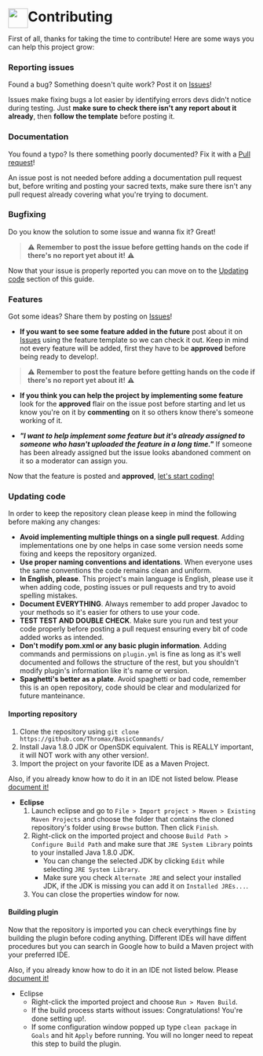 <h1><img src="https://user-images.githubusercontent.com/20110319/96505298-36c06d00-1256-11eb-99ff-cc239b3625eb.png" width=40px style="float:left;">Contributing</h1>
First of all, thanks for taking the time to contribute! Here are some ways you can help this project grow:

### Reporting issues
Found a bug? Something doesn't quite work? Post it on [Issues](../../issues "Issues")!

Issues make fixing bugs a lot easier by identifying errors devs didn't notice during testing. Just **make sure to check there isn't any report about it already**, then **follow the template** before posting it.

### Documentation
You found a typo? Is there something poorly documented? Fix it with a [Pull request](../../pulls "Pull requests")!

An issue post is not needed before adding a documentation pull request but, before writing and posting your sacred texts, make sure there isn't any pull request already covering what you're trying to document.

### Bugfixing
Do you know the solution to some issue and wanna fix it? Great!

> ⚠ **Remember to post the issue before getting hands on the code if there's no report yet about it!** ⚠

Now that your issue is properly reported you can move on to the [Updating code](#updating-code) section of this guide.

### Features
Got some ideas? Share them by posting on [Issues](../../issues "Issues")!

- **If you want to see some feature added in the future** post about it on [Issues](../../issues "Issues") using the feature template so we can check it out.
Keep in mind not every feature will be added, first they have to be **approved** before being ready to develop!.

> ⚠ **Remember to post the feature before getting hands on the code if there's no report yet about it!** ⚠

- **If you think you can help the project by implementing some feature** look for the **approved** flair on the issue post before starting and let us know you're on it by **commenting** on it so others know there's someone working of it.

- _**"I want to help implement some feature but it's already assigned to someone who hasn't uploaded the feature in a long time."**_ If someone has been already assigned but the issue looks abandoned comment on it so a moderator can assign you.

Now that the feature is posted and **approved**, [let's start coding!](#updating-code)

### Updating code
In order to keep the repository clean please keep in mind the following before making any changes:
- **Avoid implementing multiple things on a single pull request**. Adding implementations one by one helps in case some version needs some fixing and keeps the repository organized.
- **Use proper naming conventions and identations**. When everyone uses the same conventions the code remains clean and uniform.
- **In English, please**. This project's main language is English, please use it when adding code, posting issues or pull requests and try to avoid spelling mistakes.
- **Document EVERYTHING**. Always remember to add proper Javadoc to your methods so it's easier for others to use your code.
- **TEST TEST AND DOUBLE CHECK**. Make sure you run and test your code properly before posting a pull request ensuring every bit of code added works as intended.
- **Don't modify pom.xml or any basic plugin information**. Adding commands and permissions on `plugin.yml` is fine as long as it's well documented and follows the structure of the rest, but you shouldn't modify plugin's information like it's name or version.
- **Spaghetti's better as a plate**. Avoid spaghetti or bad code, remember this is an open repository, code should be clear and modularized for future manteinance.

#### Importing repository
1. Clone the repository using `git clone https://github.com/Thromax/BasicCommands/`
2. Install Java 1.8.0 JDK or OpenSDK equivalent. This is REALLY important, it will NOT work with any other version!.
3. Import the project on your favorite IDE as a Maven Project.

Also, if you already know how to do it in an IDE not listed below. Please [document it!](#documentation)
- **Eclipse**
	1. Launch eclipse and go to `File > Import project > Maven > Existing Maven Projects` and choose the folder that contains the cloned repository's folder using `Browse` button. Then click `Finish`.
	2. Right-click on the imported project and choose `Build Path > Configure Build Path` and make sure that `JRE System Library` points to your installed Java 1.8.0 JDK.
		- You can change the selected JDK by clicking `Edit` while selecting `JRE System Library`.
		- Make sure you check `Alternate JRE` and select your installed JDK, if the JDK is missing you can add it on `Installed JREs...`.
	3. You can close the properties window for now.

#### Building plugin
Now that the repository is imported you can check everythings fine by building the plugin before coding anything.
Different IDEs will have diffent procedures but you can search in Google how to build a Maven project with your preferred IDE.

Also, if you already know how to do it in an IDE not listed below. Please [document it!](#documentation)

- Eclipse
	- Right-click the imported project and choose `Run > Maven Build`.
	- If the build process starts without issues: Congratulations! You're done setting up!.
	- If some configuration window popped up type `clean package` in `Goals` and hit `Apply` before running. You will no longer need to repeat this step to build the plugin.